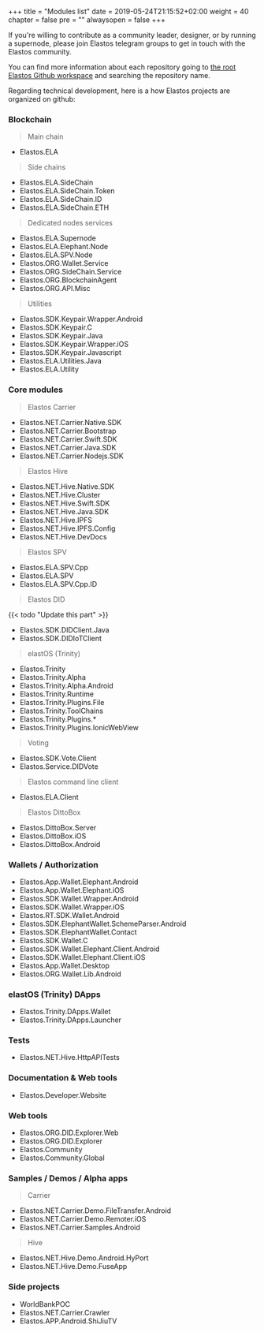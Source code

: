 +++
title = "Modules list"
date = 2019-05-24T21:15:52+02:00
weight = 40
chapter = false
pre = ""
alwaysopen = false
+++

If you're willing to contribute as a community leader, designer, or by running a supernode, please join Elastos telegram groups to get in touch with the Elastos community.

You can find more information about each repository going to [the root Elastos Github workspace](https://github.com/elastos) and searching the repository name.

Regarding technical development, here is a how Elastos projects are organized on github:

### Blockchain

> Main chain

* Elastos.ELA

> Side chains

* Elastos.ELA.SideChain
* Elastos.ELA.SideChain.Token
* Elastos.ELA.SideChain.ID
* Elastos.ELA.SideChain.ETH

> Dedicated nodes services

* Elastos.ELA.Supernode
* Elastos.ELA.Elephant.Node
* Elastos.ELA.SPV.Node
* Elastos.ORG.Wallet.Service
* Elastos.ORG.SideChain.Service
* Elastos.ORG.BlockchainAgent
* Elastos.ORG.API.Misc

> Utilities

* Elastos.SDK.Keypair.Wrapper.Android
* Elastos.SDK.Keypair.C
* Elastos.SDK.Keypair.Java
* Elastos.SDK.Keypair.Wrapper.iOS
* Elastos.SDK.Keypair.Javascript
* Elastos.ELA.Utilities.Java
* Elastos.ELA.Utility

### Core modules

> Elastos Carrier

* Elastos.NET.Carrier.Native.SDK
* Elastos.NET.Carrier.Bootstrap
* Elastos.NET.Carrier.Swift.SDK
* Elastos.NET.Carrier.Java.SDK
* Elastos.NET.Carrier.Nodejs.SDK

> Elastos Hive

* Elastos.NET.Hive.Native.SDK
* Elastos.NET.Hive.Cluster
* Elastos.NET.Hive.Swift.SDK
* Elastos.NET.Hive.Java.SDK
* Elastos.NET.Hive.IPFS
* Elastos.NET.Hive.IPFS.Config
* Elastos.NET.Hive.DevDocs

> Elastos SPV

* Elastos.ELA.SPV.Cpp
* Elastos.ELA.SPV
* Elastos.ELA.SPV.Cpp.ID

> Elastos DID

{{< todo "Update this part" >}}

* Elastos.SDK.DIDClient.Java
* Elastos.SDK.DIDIoTClient

> elastOS (Trinity)

* Elastos.Trinity
* Elastos.Trinity.Alpha
* Elastos.Trinity.Alpha.Android
* Elastos.Trinity.Runtime
* Elastos.Trinity.Plugins.File
* Elastos.Trinity.ToolChains
* Elastos.Trinity.Plugins.* 
* Elastos.Trinity.Plugins.IonicWebView

> Voting 

* Elastos.SDK.Vote.Client
* Elastos.Service.DIDVote

> Elastos command line client

* Elastos.ELA.Client

> Elastos DittoBox

* Elastos.DittoBox.Server
* Elastos.DittoBox.iOS
* Elastos.DittoBox.Android

### Wallets / Authorization

* Elastos.App.Wallet.Elephant.Android
* Elastos.App.Wallet.Elephant.iOS
* Elastos.SDK.Wallet.Wrapper.Android
* Elastos.SDK.Wallet.Wrapper.iOS
* Elastos.RT.SDK.Wallet.Android
* Elastos.SDK.ElephantWallet.SchemeParser.Android
* Elastos.SDK.ElephantWallet.Contact
* Elastos.SDK.Wallet.C
* Elastos.SDK.Wallet.Elephant.Client.Android
* Elastos.SDK.Wallet.Elephant.Client.iOS
* Elastos.App.Wallet.Desktop
* Elastos.ORG.Wallet.Lib.Android

### elastOS (Trinity) DApps

* Elastos.Trinity.DApps.Wallet
* Elastos.Trinity.DApps.Launcher

### Tests

* Elastos.NET.Hive.HttpAPITests

### Documentation & Web tools 

* Elastos.Developer.Website

### Web tools

* Elastos.ORG.DID.Explorer.Web
* Elastos.ORG.DID.Explorer
* Elastos.Community
* Elastos.Community.Global

### Samples / Demos / Alpha apps

> Carrier

* Elastos.NET.Carrier.Demo.FileTransfer.Android
* Elastos.NET.Carrier.Demo.Remoter.iOS
* Elastos.NET.Carrier.Samples.Android

> Hive

* Elastos.NET.Hive.Demo.Android.HyPort
* Elastos.NET.Hive.Demo.FuseApp

### Side projects

* WorldBankPOC
* Elastos.NET.Carrier.Crawler
* Elastos.APP.Android.ShiJiuTV
